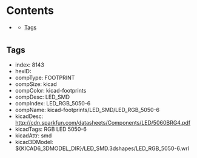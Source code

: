



Contents
========

* [](#)
	* [Tags](#tags)

# 

## Tags

- index: 8143
- hexID: 
- oompType: FOOTPRINT
- oompSize: kicad
- oompColor: kicad-footprints
- oompDesc: LED_SMD
- oompIndex: LED_RGB_5050-6
- oompName: kicad-footprints/LED_SMD/LED_RGB_5050-6
- kicadDesc: http://cdn.sparkfun.com/datasheets/Components/LED/5060BRG4.pdf
- kicadTags: RGB LED 5050-6
- kicadAttr: smd
- kicad3DModel: ${KICAD6_3DMODEL_DIR}/LED_SMD.3dshapes/LED_RGB_5050-6.wrl
